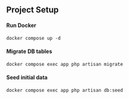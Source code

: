 ## Project Setup

#### Run Docker

`docker compose up -d`

#### Migrate DB tables
`docker compose exec app php artisan migrate`

#### Seed initial data
`docker compose exec app php artisan db:seed`
